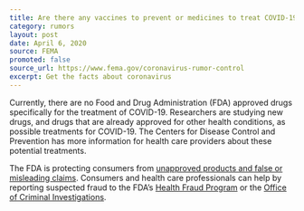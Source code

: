```yaml
---
title: Are there any vaccines to prevent or medicines to treat COVID-19?
category: rumors
layout: post
date: April 6, 2020
source: FEMA
promoted: false
source_url: https://www.fema.gov/coronavirus-rumor-control
excerpt: Get the facts about coronavirus
---
```


Currently, there are no Food and Drug Administration (FDA) approved drugs specifically for the treatment of COVID-19. Researchers are studying new drugs, and drugs that are already approved for other health conditions, as possible treatments for COVID-19. The Centers for Disease Control and Prevention has more information for health care providers about these potential treatments.

The FDA is protecting consumers from [unapproved products and false or misleading claims](https://www.fda.gov/consumers/health-fraud-scams/fraudulent-coronavirus-disease-2019-covid-19-products). Consumers and health care professionals can help by reporting suspected fraud to the FDA’s [Health Fraud Program](https://www.fda.gov/consumers/health-fraud-scams) or the [Office of Criminal Investigations](https://www.fda.gov/inspections-compliance-enforcement-and-criminal-investigations/criminal-investigations).